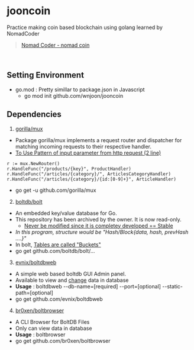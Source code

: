 # jooncoin
Practice making coin based blockchain using golang learned by NomadCoder

> [Nomad Coder - nomad coin](https://nomadcoders.co/nomadcoin/lobby)

<br>

## Setting Environment

- go.mod : Pretty simillar to package.json in Javascript
	- go mod init github.com/wnjoon/jooncoin

## Dependencies

1. [gorilla/mux](https://github.com/gorilla/mux)
- Package gorilla/mux implements a request router and dispatcher for matching incoming requests to their respective handler.
- <u>To Use Pattern of input parameter from http request (2 line)</u>
```
r := mux.NewRouter()
r.HandleFunc("/products/{key}", ProductHandler)
r.HandleFunc("/articles/{category}/", ArticlesCategoryHandler)
r.HandleFunc("/articles/{category}/{id:[0-9]+}", ArticleHandler)
```
- go get -u github.com/gorilla/mux

2. [boltdb/bolt](https://github.com/boltdb/bolt)
- An embedded key/value database for Go.
- This repository has been archived by the owner. It is now read-only.
	- <u>Never be modified since it is completey developed == Stable </u>
- <i>In this program, structure would be "Hash/Block{data, hash, prevHash ....}"</i>
- In bolt, <u>Tables are called "Buckets"</u>
- go get github.com/boltdb/bolt/...

3. [evnix/boltdbweb](https://github.com/evnix/boltdbweb)
- A simple web based boltdb GUI Admin panel.
- Available to view and <u>change</u> data in database
- **Usage** : boltdbweb --db-name=<DBfilename>[required] --port=<port>[optional] --static-path=<static-path>[optional]
- go get github.com/evnix/boltdbweb

4. [br0xen/boltbrowser](https://github.com/br0xen/boltbrowser)
- A CLI Browser for BoltDB Files
- Only can view data in database
- **Usage** : boltbrowser <filename>
- go get github.com/br0xen/boltbrowser